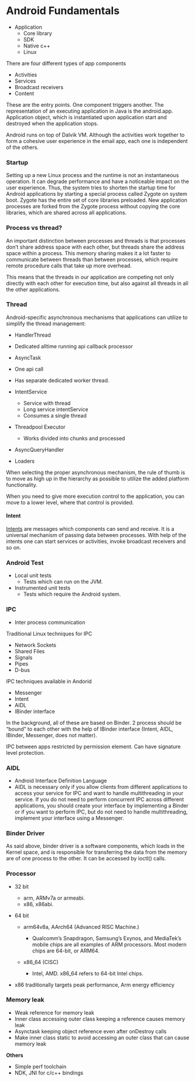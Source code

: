 # Android Fundamentals

- Application
  - Core library
  - SDK 
  - Native c++ 
  - Linux

There are four different types of app components
-   Activities
-   Services
-   Broadcast receivers
-   Content 

These are the entry points. One component triggers another. The representation of an executing application in Java is the android.app. Application object, which is instantiated upon application start and destroyed when the application stops.

Android runs on top of Dalvik VM. Although the activities work together to form a cohesive user experience in the email app, each one is independent of the others.

### Startup

Setting up a new Linux process and the runtime is not an instantaneous operation. It can degrade performance and have a noticeable impact on the user experience. Thus, the system tries to shorten the startup time for Android applications by starting a special process called Zygote on system boot. Zygote has the entire set of core libraries preloaded. New application processes are forked from the Zygote process without copying the core libraries, which are shared across all applications.


### Process vs thread?

An important distinction between processes and threads is that processes don’t share address space with each other, but threads share the address space within a process. This memory sharing makes it a lot faster to communicate between threads than between processes, which require remote procedure calls that take up more overhead.

This means that the threads in our application are competing not only directly with each other for execution time, but also against all threads in all the other applications.


### Thread

Android-specific asynchronous mechanisms that applications can utilize to simplify the thread management:

 - HandlerThread 
  - Dedicated alltime running api callback processor

 - AsyncTask 
  - One api call 
  - Has separate dedicated worker thread. 

 - IntentService
   - Service with thread
   - Long service intentService
   - Consumes a single thread

- Threadpool Executor
  - Works divided into chunks and processed

 - AsyncQueryHandler
 - Loaders

 When selecting the proper asynchronous mechanism, the rule of thumb is to move as high up in the hierarchy as possible to utilize the added platform functionality. 
 
 When you need to give more execution control to the application, you can move to a lower level, where that control is provided.


#### Intent

[Intents](http://developer.android.com/reference/android/content/Intent.html) are messages which components can send and receive. It is a universal mechanism of passing data between processes. With help of the intents one can start services or activities, invoke broadcast receivers and so on.


### Android Test

- Local unit tests 
  - Tests which can run on the JVM.
- Instrumented unit tests 
  - Tests which require the Android system.


### IPC 

- Inter process communication

Traditional Linux techniques for IPC

- Network Sockets
- Shared Files
- Signals
- Pipes
- D-bus  

IPC techniques available in Andorid
- Messenger
- Intent
- AIDL 
- IBinder interface  

In the background, all of these are based on Binder. 2 process should be “bound” to each other with the help of IBinder interface (Intent, AIDL, IBinder, Messenger, does not matter).

IPC between apps restricted by permission element. Can have signature level protection.


### AIDL

- Android Interface Definition Language
- AIDL is necessary only if you allow clients from different applications to access your service for IPC and want to handle multithreading in your service. If you do not need to perform concurrent IPC across different applications, you should create your interface by implementing a Binder or if you want to perform IPC, but do not need to handle multithreading, implement your interface using a Messenger.


### Binder Driver

As said above, binder driver is a software components, which loads in the Kernel space, and is responsible for transferring the data from the memory are of one process to the other. It can be accessed by ioctl() calls.


### Processor
- 32 bit
  - arm, ARMv7a or armeabi.
  - x86, x86abi.

- 64 bit
  - arm64v8a, AArch64 (Advanced RISC Machine.)
    - Qualcomm’s Snapdragon, Samsung’s Exynos, and MediaTek’s mobile chips are all examples of ARM processors. Most modern chips are 64-bit, or ARM64.
    
  - x86_64 (CISC)
    - Intel, AMD. x86_64 refers to 64-bit Intel chips.

- x86 traditionally targets peak performance, Arm energy efficiency
    

### Memory leak
- Weak reference for memory leak
- Inner class accessing outer class keeping a reference causes memory leak
- Asynctask keeping object reference even after onDestroy calls
- Make inner class static to avoid accessing an outer class that can cause memory leak


**Others**
- Simple perf toolchain
- NDK, JNI for c/c++ bindings



